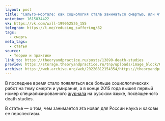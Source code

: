 ```yaml
---
layout: post
title: "Сальто-мортале: как социология стала заниматься смертью, или что изучает death studies"
unixtime: 1615034422
vk: https://vk.com/wall-199052526_155
telegram: https://t.me/reducing_suffering/82
tags:
  - смерть
meta_tags:
  - статьи
source:
  - Теории и практики
link_to: https://theoryandpractice.ru/posts/13890-death-studies
preview: https://storage.theoryandpractice.ru/tnp/uploads/image_block/000/036/469/image/base_8d76f88d56.jpg
archive: https://web.archive.org/web/20220812154354/https://theoryandpractice.ru/posts/13890-death-studies
---
```

В последнее время стало появляться все больше социологических работ на тему смерти и умирания, а в конце 2015 года вышел первый номер специализированного [журнала](https://vk.com/club41038889) на русском языке, посвященного death studies. 

В статье — о том, чем занимается эта новая для России наука и каковы ее перспективы.